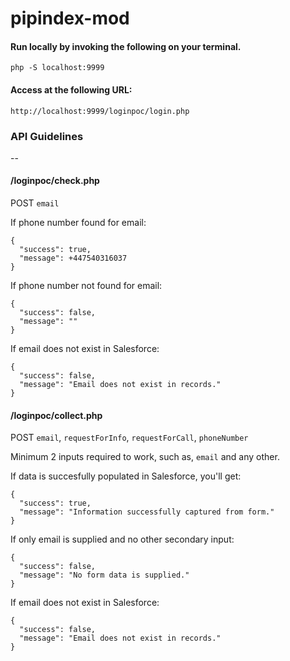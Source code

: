 # pipindex-mod

#### Run locally by invoking the following on your terminal.
`php -S localhost:9999`

#### Access at the following URL:
`http://localhost:9999/loginpoc/login.php`

### API Guidelines 
--

#### /loginpoc/check.php

POST `email`

If phone number found for email:
```
{
  "success": true,
  "message": +447540316037
}
```

If phone number not found for email:

```
{
  "success": false,
  "message": ""
}
```

If email does not exist in Salesforce:

```
{
  "success": false,
  "message": "Email does not exist in records."
}
```

#### /loginpoc/collect.php

POST `email`, `requestForInfo`, `requestForCall`, `phoneNumber`

Minimum 2 inputs required to work, such as, `email` and any other.

If data is succesfully populated in Salesforce, you'll get:

```
{
  "success": true,
  "message": "Information successfully captured from form."
}
```

If only email is supplied and no other secondary input:

```
{
  "success": false,
  "message": "No form data is supplied."
}
```

If email does not exist in Salesforce:

```
{
  "success": false,
  "message": "Email does not exist in records."
}
```
